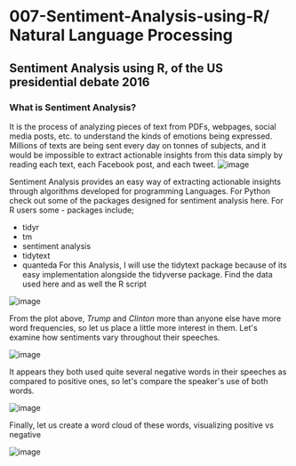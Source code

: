 # 007-Sentiment-Analysis-using-R/ Natural Language Processing
## Sentiment Analysis using R, of the US presidential debate 2016

### What is Sentiment Analysis?

It is the process of analyzing pieces of text from PDFs, webpages, social media posts, etc. to understand the kinds of emotions being expressed. Millions of texts are being sent every day on tonnes of subjects, and it would be impossible to extract actionable insights from this data simply by reading each text, each Facebook post, and each tweet.
![image](https://github.com/LangatErick/Learning_Labs-5-Sentiment-Analysis-using-R/assets/124883947/1f280284-cbff-473c-ab93-64a8ae0e8b1c)

Sentiment Analysis provides an easy way of extracting actionable insights through algorithms developed for programming Languages. For Python check out some of the packages designed for sentiment analysis here. For R users some - packages include;
- tidyr
- tm
- sentiment analysis
- tidytext
- quanteda
For this Analysis, I will use the tidytext package because of its easy implementation alongside the tidyverse package. Find the data used here and as well the R script

![image](https://github.com/LangatErick/Learning_Labs-5-Sentiment-Analysis-using-R/assets/124883947/242f18f0-b687-4fd9-8fab-d2e8d2473381)

From the plot above, *Trump* and *Clinton* more than anyone else have more word frequencies, so let us place a little more interest in them. Let's examine how sentiments vary throughout their speeches.

![image](https://github.com/LangatErick/Learning_Labs-5-Sentiment-Analysis-using-R/assets/124883947/01eb58c4-8411-406d-b365-67da3884918e)

It appears they both used quite several negative words in their speeches as compared to positive ones, so let's compare the speaker's use of both words.

![image](https://github.com/LangatErick/Learning_Labs-5-Sentiment-Analysis-using-R/assets/124883947/9ce76d67-1d05-400f-a52f-c8bdc4975871)

Finally, let us create a word cloud of these words, visualizing positive vs negative

![image](https://github.com/LangatErick/Learning_Labs-5-Sentiment-Analysis-using-R/assets/124883947/2112c4b5-b842-4f70-8cf4-a8d7aab0909c)
